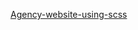 [Agency-website-using-scss](https://yogeshthedev.github.io/Html-Css-Js-Designs/Agency-website-using-scss/)
